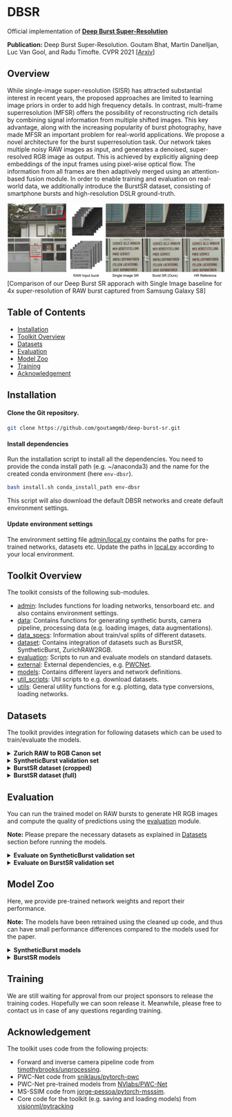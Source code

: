 # DBSR

Official implementation of [**Deep Burst Super-Resolution**](https://arxiv.org/pdf/2101.10997.pdf)

**Publication:** Deep Burst Super-Resolution. Goutam Bhat, Martin Danelljan, Luc Van Gool, and Radu Timofte. CVPR 2021 
[[Arxiv](https://arxiv.org/pdf/2101.10997.pdf)]

## Overview

While single-image super-resolution (SISR) has attracted substantial interest in recent years, the proposed
approaches are limited to learning image priors in order to add high frequency details. In contrast, multi-frame superresolution (MFSR) offers the possibility of reconstructing
rich details by combining signal information from multiple
shifted images. This key advantage, along with the increasing popularity of burst photography, have made MFSR an
important problem for real-world applications.
We propose a novel architecture for the burst superresolution task. Our network takes multiple noisy RAW
images as input, and generates a denoised, super-resolved
RGB image as output. This is achieved by explicitly aligning
deep embeddings of the input frames using pixel-wise optical flow. The information from all frames are then adaptively merged using an attention-based fusion module. In
order to enable training and evaluation on real-world data,
we additionally introduce the BurstSR dataset, consisting of
smartphone bursts and high-resolution DSLR ground-truth.

![dbsr overview figure](.figs/dbsr.png)
[Comparison of our Deep Burst SR apporach with Single Image baseline for 4x super-resolution of RAW burst captured from Samsung Galaxy S8]

## Table of Contents

* [Installation](#installation)
* [Toolkit Overview](#toolkit-overview)
* [Datasets](#datasets)
* [Evaluation](#evaluation)
* [Model Zoo](#model-zoo)
* [Training](#training)
* [Acknowledgement](#acknowledgement)

## Installation

#### Clone the Git repository.  
```bash
git clone https://github.com/goutamgmb/deep-burst-sr.git
```
   
#### Install dependencies
Run the installation script to install all the dependencies. You need to provide the conda install path (e.g. ~/anaconda3) and the name for the created conda environment (here ```env-dbsr```).  
```bash
bash install.sh conda_install_path env-dbsr
```  
This script will also download the default DBSR networks and create default environment settings.  

#### Update environment settings
The environment setting file [admin/local.py](admin/local.py) contains the paths for pre-trained networks, 
datasets etc. Update the paths in [local.py](admin/local.py) according to your local environment.

## Toolkit Overview
The toolkit consists of the following sub-modules.  
 - [admin](admin): Includes functions for loading networks, tensorboard etc. and also contains environment settings.  
 - [data](data): Contains functions for generating synthetic bursts, camera pipeline, processing data (e.g. loading images, data augmentations).
 - [data_specs](data_specs): Information about train/val splits of different datasets.
 - [dataset](dataset): Contains integration of datasets such as BurstSR, SyntheticBurst, ZurichRAW2RGB. 
 - [evaluation](evaluation): Scripts to run and evaluate models on standard datasets. 
 - [external](external): External dependencies, e.g. [PWCNet](https://github.com/sniklaus/pytorch-pwc).  
 - [models](models): Contains different layers and network definitions.  
 - [util_scripts](util_scripts): Util scripts to e.g. download datasets.  
 - [utils](utils): General utility functions for e.g. plotting, data type conversions, loading networks.


## Datasets
The toolkit provides integration for following datasets which can be used to train/evaluate the models.

<details>
  <summary><b>Zurich RAW to RGB Canon set</b></summary>

The RGB images from the training split of the 
[Zurich RAW to RGB mapping dataset](http://people.ee.ethz.ch/~ihnatova/pynet.html#dataset) 
can be used to generate synthetic bursts for training using the `SyntheticBurstProcessing` class in [data/processing.py](data/processing.py).

**Preparation:** Download the Zurich RAW to RGB canon set from [here](https://data.vision.ee.ethz.ch/bhatg/zurich-raw-to-rgb.zip) and unpack the zip folder. Set the 
`zurichraw2rgb_dir` variable in [admin/local.py](admin/local.py) to point to the unpacked dataset directory.

</details>

<details>
<summary><b>SyntheticBurst validation set</b></summary>

The pre-generated synthetic validation set used for evaluating the models. The dataset contains 300 synthetic bursts, each containing 
14 RAW images. The synthetic bursts are generated from the RGB images from the test split of the Zurich RAW to RGB mapping dataset. 
The dataset can be loaded using `SyntheticBurstVal` class in [dataset/synthetic_burst_val_set.py](dataset/synthetic_burst_val_set.py) file.

**Preparation:**  Downloaded the dataset [here](https://data.vision.ee.ethz.ch/bhatg/SyntheticBurstVal.zip) and unpack the zip file. 
Set the `synburstval_dir` variable in [admin/local.py](admin/local.py) to point to the unpacked dataset directory.


</details>

<details>
<summary><b>BurstSR dataset (cropped)</b></summary> 

The BurstSR dataset containing RAW bursts captured from Samsung Galaxy S8 and corresponding HR ground truths captured using a DSLR camera. 
This is the pre-processed version of the dataset that contains roughly aligned crops from the original images.
The dataset can be loaded using `BurstSRDataset` class in [dataset/burstsr_dataset.py](dataset/burstsr_dataset.py) file.
Please check the [DBSR paper](https://arxiv.org/pdf/2101.10997.pdf) for more details.


**Preparation:** The dataset has been split into 10 parts and can be downloaded and unpacked using the 
[util_scripts/download_burstsr_dataset.py](util_scripts/download_burstsr_dataset.py) script. 
Set the `burstsr_dir` variable in [admin/local.py](admin/local.py) to point to the unpacked BurstSR dataset directory.

</details>


<details>
<summary><b>BurstSR dataset (full)</b></summary> 

The BurstSR dataset containing RAW bursts captured from Samsung Galaxy S8 and corresponding HR ground truths captured using a DSLR camera. 
This is the raw version of the dataset containing the full burst images in dng format.


**Preparation:** The dataset can be downloaded and unpacked using the [util_scripts/download_raw_burstsr_data.py](util_scripts/download_raw_burstsr_data.py) script. 

</details>

## Evaluation
You can run the trained model on RAW bursts to generate HR RGB images and compute the quality of predictions using the 
[evaluation](evaluation) module. 

**Note:** Please prepare the necessary datasets as explained in [Datasets](#Datasets) section before running the models.


<details>
<summary><b>Evaluate on SyntheticBurst validation set</b></summary> 

You can evaluate the models on SyntheticBurst validation set using [evaluation/synburst](evaluation/synburst) package. 
First create an experiment setting in [evaluation/synburst/experiments](evaluation/synburst/experiments) containing the list of 
models to evaluate. You can start with the provided setting [dbsr_default.py](evaluation/synburst/experiments/dbsr_default.py) as a reference.
Please refer to [network_param.py](evaluation/common_utils/network_param.py) for examples on how to specify a model for evaluation.

### Save network predictions
You can save the predictions of a model on bursts from SyntheticBurst dataset by running
```bash
python evaluation/synburst/save_results.py EXPERIMENT_NAME
```
Here, `EXPERIMENT_NAME` is the name of the experiment setting you want to use (e.g. `dbsr_default`). 
The script will save the predictions of the model in the directory pointed by the 
`save_data_path` variable in [admin/local.py](admin/local.py).

**Note** The network predictions are saved in linear sensor color space (i.e. color space of input RAW burst), 
as 16 bit pngs.

### Compute performance metrics
You can obtain the standard performance metrics (e.g. PSNR, MS-SSIM, LPIPS) using the 
[compute_score.py](evaluation/synburst/compute_score.py) script

```bash
python evaluation/synburst/compute_score.py EXPERIMENT_NAME
```
Here, `EXPERIMENT_NAME` is the name of the experiment setting you want to use (e.g. `dbsr_default`). 
The script will run the models to generate the predictions and compute the scores. In case you want 
to compute performance metrics for results saved using [save_results.py](evaluation/synburst/save_results.py), you 
can run [compute_score.py](evaluation/synburst/compute_score.py) with additonal `--load_saved` argument.
```bash
python evaluation/synburst/compute_score.py EXPERIMENT_NAME --load_saved
```
In this case, the script will load pre-saved predictions whenever available. If saved predictions are not available, 
it will run the model to first generate the predictions and then compute the scores.

### Qualitative comparison
You can perform qualitative analysis of the model by visualizing the saved network predictions, along with ground truth, in sRGB format 
using the [visualize_results.py](evaluation/synburst/visualize_results.py) script.
```bash
python evaluation/synburst/visualize_results.py EXPERIMENT_NAME
```
Here, `EXPERIMENT_NAME` is the name of the experiment setting containing the list of models you want to use (e.g. `dbsr_default`). 
The script will display the predictions of each model in sRGB format, along with the ground truth. You can toggle between images, 
zoom in on particular image regions using the UI. See [visualize_results.py](evaluation/synburst/visualize_results.py) for details.

**Note:** You need to first save the network predictions using [save_results.py](evaluation/synburst/save_results.py) script, 
before you can visualize them using visualize_results.py.

</details>


<details>
<summary><b>Evaluate on BurstSR validation set</b></summary> 

You can evaluate the models on BurstSR validation set using [evaluation/burstsr](evaluation/burstsr) package. 
First create an experiment setting in [evaluation/burstsr/experiments](evaluation/burstsr/experiments) containing the list of 
models to evaluate. You can start with the provided setting [dbsr_default.py](evaluation/burstsr/experiments/dbsr_default.py) as a reference. 
Please refer to [network_param.py](evaluation/common_utils/network_param.py) for examples on how to specify a model for evaluation.

### Save network predictions
You can save the predictions of a model on bursts from BurstSR val dataset by running
```bash
python evaluation/burstsr/save_results.py EXPERIMENT_NAME
```
Here, `EXPERIMENT_NAME` is the name of the experiment setting you want to use (e.g. `dbsr_default`). 
The script will save the predictions of the model in the directory pointed by the 
`save_data_path` variable in [admin/local.py](admin/local.py).

**Note** The network predictions are saved in linear sensor color space (i.e. color space of input RAW burst), 
as 16 bit pngs.

### Compute performance metrics
You can obtain the standard performance metrics (e.g. PSNR, MS-SSIM, LPIPS) **after** spatial and color alignment (see [paper]() for details)
using the [compute_score.py](evaluation/burstsr/compute_score.py) script

```bash
python evaluation/burstsr/compute_score.py EXPERIMENT_NAME
```
Here, `EXPERIMENT_NAME` is the name of the experiment setting you want to use (e.g. `dbsr_default`). 
The script will run the models to generate the predictions and compute the scores. In case you want 
to compute performance metrics for results saved using [save_results.py](evaluation/burstsr/save_results.py), you 
can run [compute_score.py](evaluation/burstsr/compute_score.py) with additonal `--load_saved` argument.
```bash
python evaluation/burstsr/compute_score.py EXPERIMENT_NAME --load_saved
```
In this case, the script will load pre-saved predictions whenever available. If saved predictions are not available, 
it will run the model to first generate the predictions and then compute the scores.

### Qualitative comparison
You can perform qualitative analysis of the model by visualizing the saved network predictions, along with ground truth, in sRGB format 
using the [visualize_results.py](evaluation/burstsr/visualize_results.py) script.
```bash
python evaluation/burstsr/visualize_results.py EXPERIMENT_NAME
```
Here, `EXPERIMENT_NAME` is the name of the experiment setting containing the list of models you want to use (e.g. `dbsr_default`). 
The script will display the predictions of each model in sRGB format, along with the ground truth. You can toggle between images, 
zoom in on particular image regions using the UI. See [visualize_results.py](evaluation/burstsr/visualize_results.py) for details.

**Note:** You need to first save the network predictions using [save_results.py](evaluation/burstsr/save_results.py) script, 
before you can visualize them using visualize_results.py.

</details>

## Model Zoo
Here, we provide pre-trained network weights and report their performance. 

**Note:** The models have been retrained using the cleaned up code, and thus can have small performance 
differences compared to the models used for the paper.

<details>
<summary><b>SyntheticBurst models</b></summary> 

The models are evaluated using all 14 burst images.

|          Model         |  PSNR | MS-SSIM | LPIPS |                                            Links                                            | Notes                    |
|:----------------------:|:-----:|:-------:|:-----:|:-------------------------------------------------------------------------------------------:|--------------------------|
| CVPR2021               | 39.09 | 0.945   | 0.084 | -                                                                                           | CVPR2021 results         |
| dbsr_synthetic_default | 39.17 | 0.946   | 0.081 | [model](https://drive.google.com/file/d/1bdtz_gr_m9MnypVqDigH6H1xoae82lwY/view?usp=sharing) | Official retrained model |

</details>

<details>
<summary><b>BurstSR models</b></summary> 

The models are evaluated using all 14 burst images. The metrics are computed after spatial and color alignment, as 
described in [DBSR paper](https://arxiv.org/pdf/2101.10997.pdf).

|          Model         |  PSNR | MS-SSIM | LPIPS |                                            Links                                            | Notes                    |
|:----------------------:|:-----:|:-------:|:-----:|:-------------------------------------------------------------------------------------------:|--------------------------|
| CVPR2021               | 47.76 | 0.984   | 0.030 | -                                                                                           | CVPR2021 results         |
| dbsr_burstsr_default | 47.70 | 0.984   | 0.029 | [model](https://drive.google.com/file/d/1GyfJzqBx9st9Qdvy2fRizWvxCbNOerFe/view?usp=sharing) | Official retrained model |

</details>

## Training 
We are still waiting for approval from our project sponsors to release the training codes. Hopefully we can soon release it. 
Meanwhile, please free to contact us in case of any questions regarding training.

## Acknowledgement
The toolkit uses code from the following projects:
- Forward and inverse camera pipeline code from [timothybrooks/unprocessing](https://github.com/timothybrooks/unprocessing).
- PWC-Net code from [sniklaus/pytorch-pwc](https://github.com/sniklaus/pytorch-pwc)
- PWC-Net pre-trained models from [NVlabs/PWC-Net](https://github.com/NVlabs/PWC-Net)
- MS-SSIM code from [jorge-pessoa/pytorch-msssim](https://github.com/jorge-pessoa/pytorch-msssim).
- Core code for the toolkit (e.g. saving and loading models) from [visionml/pytracking](https://github.com/visionml/pytracking)
